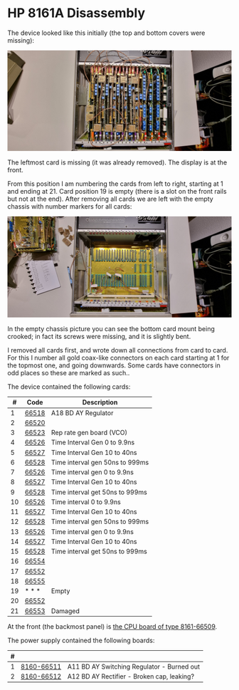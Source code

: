 # HP 8161A Disassembly

The device looked like this initially (the top and bottom covers were missing):

![](./attachments/overview.jpg)

The leftmost card is missing (it was already removed). The display is at the front.

From this position I am numbering the cards from left to right, starting at 1 and ending at 21. Card position 19 is empty (there is a slot on the front rails but not at the end). After removing all cards we are left with the empty chassis with number markers for all cards:

![](./attachments/empty-chassis.jpg)

In the empty chassis picture you can see the bottom card mount being crooked; in fact its screws were missing, and it is slightly bent.

I removed all cards first, and wrote down all connections from card to card. For this I number all gold coax-like connectors on each card starting at 1 for the topmost one, and going downwards. Some cards have connectors in odd places so these are marked as such..

The device contained the following cards:

| **#** | **Code** | **Description** |
| --- | --- | --- |
| 1   | [66518](./hp-8161a-disassembly/hp-8161a-08161-66518-card-1.md) | A18 BD AY Regulator |
| 2   | [66520](./hp-8161a-disassembly/hp8161a-card-8160-66520-card-2.md) |     |
| 3   | [66523](./hp-8161a-disassembly/hp-8161a-8161-66523.md) | Rep rate gen board (VCO) |
| 4   | [66526](./hp-8161a-disassembly/hp-8161a-8160-66526-time-interval-gen-card-4.md) | Time Interval Gen 0 to 9.9ns |
| 5   | [66527](./hp-8161a-disassembly/hp-8161a-8160-66527-time-interval-gen-card-5.md) | Time Interval Gen 10 to 40ns |
| 6   | [66528](./hp-8161a-disassembly/hp-8161a-8160-66528-time-interval-gen-50ns-to-999ms-card-6.md) | Time interval gen 50ns to 999ms |
| 7   | [66526](./hp-8161a-disassembly/hp-8161a-8160-66528-time-interval-gen-099ns-card-7.md) | Time interval gen 0 to 9.9ns |
| 8   | [66527](./hp-8161a-disassembly/hp-8161a-8160-66527-time-interval-gen-10-to-40ns-card-8.md) | Time Interval Gen 10 to 40ns |
| 9   | [66528](./hp-8161a-disassembly/hp-8161a-8160-66528-time-interval-gen-50ns-to-999ms-card-9.md) | Time interval get 50ns to 999ms |
| 10  | [66526](./hp-8161a-disassembly/hp-8161a-8160-66526-time-interval-gen-0-to-99ns-card-10.md) | Time interval 0 to 9.9ns |
| 11  | [66527](./hp-8161a-disassembly/hp-8161a-8160-66527-time-interval-gen-10-to-40ns-card-11.md) | Time Interval Gen 10 to 40ns |
| 12  | [66528](./hp-8161a-disassembly/hp-8161a-8160-66528-time-interval-gen-50ns-to-999ms-card-12.md) | Time interval gen 50ns to 999ms |
| 13  | [66526](./hp-8161a-disassembly/hp-8161-8160-66526-time-interval-gen-0-to-99ns-card-13.md) | Time interval gen 0 to 9.9ns |
| 14  | [66527](./hp-8161a-disassembly/hp-8161a-8160-66527-time-interval-gen-10-to-40ns-card-14.md) | Time Interval Gen 10 to 40ns |
| 15  | [66528](./hp-8161a-disassembly/hp-8161a-8160-66528-time-interval-gen-50ns-to-999ns-card-15.md) | Time interval get 50ns to 999ms |
| 16  | [66554](./hp-8161a-disassembly/hp-8161a-8161-66554-card-16.md) |     |
| 17  | [66552](./hp-8161a-disassembly/hp-8161a-8161-66552-card-17.md) |     |
| 18  | [66555](./hp-8161a-disassembly/hp-8161a-8161-66555-card-18.md) |     |
| 19  | * * * | Empty |
| 20  | [66552](./hp-8161a-disassembly/hp-8161a-8161-66552-card-20.md) |     |
| 21  | [66553](./hp-8161a-disassembly/hp-8161a-8161-66553-card-21.md) | Damaged |

At the front (the backmost panel) is [the CPU board of type 8161-66509](./hp-8161a-disassembly/hp-8161a-8161-66509-cpu-board-front.md).

The power supply contained the following boards:

| **#** |     |     |
| --- | --- | --- |
| 1   | [8160-66511](./hp-8161a-disassembly/hp-8161a-psu-8160-66511-switching-regulator.md) | A11 BD AY Switching Regulator - Burned out |
| 2   | [8160-66512](./hp-8161a-disassembly/hp-8161a-8160-66512-psu-board.md) | A12 BD AY Rectifier - Broken cap, leaking? |